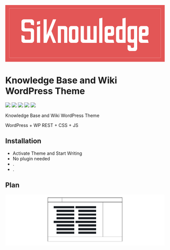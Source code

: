 ![](https://raw.githubusercontent.com/sinanisler/sinanisler/master/img/siknowledge.png)


# Knowledge Base and Wiki WordPress Theme

![](https://img.shields.io/badge/Status-Under_Development-orange.svg)
![](https://img.shields.io/badge/WordPress-blue.svg) 
![](https://img.shields.io/badge/JS-yellow.svg)
![](https://img.shields.io/badge/CSS-lightblue.svg)
![](https://img.shields.io/badge/REST-pink.svg)




Knowledge Base and Wiki WordPress Theme

WordPress + WP REST + CSS + JS


## Installation

- Activate Theme and Start Writing
- No plugin needed
- .
- .


## Plan

![](https://raw.githubusercontent.com/sinanisler/sinanisler/master/img/plan2.png)








